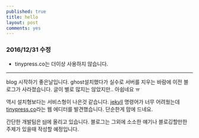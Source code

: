 ```yaml
---
published: true
title: hello
layout: post
comments: yes
---
```

### 2016/12/31 수정

- tinypress.co는 더이상 사용하지 않습니다.

---

blog 시작하기 좋은날입니다. ghost설치했다가 실수로 서버를 지우는 바람에 이전 블로그가 사라졌습니다. 글이 별로 많지는 않았지만.. 아쉽네요 ㅠ

역시 설치형보다는 서비스형이 나은것 같습니다. [jekyll](https://jekyllrb.com/) 명령어가 너무 어려웠는데 [tinypress.co](http://tinypress.co)라는 웹 에디터를 발견했습니다. 단순한게 맘에 드네요.

간단한 개발팀은 [til](https://github.com/subicura/til)에 올리고 있습니다. 블로그는 그외에 소소한 얘기나 블로깅할만한 주제가 있을때 작성할 예정입니다.